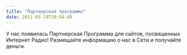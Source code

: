 ```yaml
---
title: "Партнерская программа"
date: 2011-05-19T10:54:49
---
```


У нас появилась Партнерская Программа для сайтов, посвященных Интернет Радио! Размещайте информацию о нас в Сети и получайте деньги.